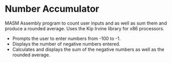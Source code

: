 # Number Accumulator
MASM Assembly program to count user inputs and as well as sum them and produce a rounded average. Uses the Kip Irvine library for x86 processors.

- Prompts the user to enter numbers from -100 to -1.
- Displays the number of negative numbers entered. 
- Calculates and displays the sum of the negative numbers as well as the rounded average.
